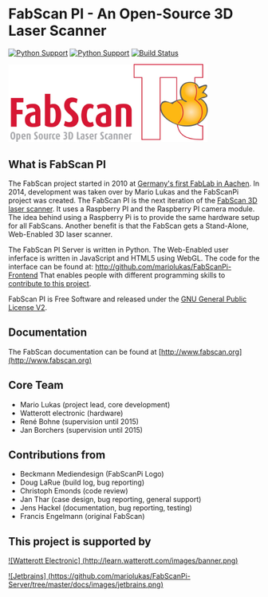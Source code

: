 # FabScan PI - An Open-Source 3D Laser Scanner

[![Python Support](https://img.shields.io/badge/Python-2.7-green.svg)](https://www.python.org/)
[![Python Support](https://img.shields.io/badge/License-GPL%20v2-blue.svg)](https://www.gnu.org/licenses/gpl-2.0.html)
[![Build Status](https://travis-ci.org/mariolukas/FabScanPi-Server.svg?branch=master)](https://travis-ci.org/mariolukas/FabScanPi-Frontend.svg?branch=master)

<img src="docs/images/logo.jpg" width="400">

## What is FabScan PI
 
The FabScan project started in 2010 at [Germany's first FabLab in Aachen](http://hci.rwth-aachen.de/fablab). In 2014, development was taken over by Mario Lukas and the FabScanPi project was created. The
FabScan PI is the next iteration of the [FabScan 3D laser scanner](http://hci.rwth-aachen.de/fabscan). It uses a Raspberry PI and the Raspberry PI
camera module. The idea behind using a Raspberry Pi is to provide the same hardware setup for all FabScans.
Another benefit is that the FabScan gets a Stand-Alone, Web-Enabled 3D laser scanner.

The FabScan PI Server is written in Python. The Web-Enabled user inferface is written in JavaScript and HTML5 using WebGL. The code for
the interface can be found at: http://github.com/mariolukas/FabScanPi-Frontend
That enables people with different programming skills to [contribute to this project](http://mariolukas.github.io/FabScanPi-Server/contributing/).

FabScan PI is Free Software and released under the [GNU General Public License V2](https://www.gnu.org/licenses/gpl-2.0.html).

## Documentation
The FabScan documentation can be found at [http://www.fabscan.org](http://www.fabscan.org)
 
## Core Team
* Mario Lukas (project lead, core development)
* Watterott electronic (hardware)
* René Bohne (supervision until 2015)
* Jan Borchers (supervision until 2015)


## Contributions from
* Beckmann Mediendesign (FabScanPi Logo)
* Doug LaRue (build log, bug reporting)
* Christoph Emonds (code review)
* Jan Thar (case design, bug reporting, general support)
* Jens Hackel (documentation, bug reporting, testing)
* Francis Engelmann (original FabScan)

## This project is supported by
[![Watterott Electronic] (http://learn.watterott.com/images/banner.png)](http://www.watterott.com)

[![Jetbrains] (https://github.com/mariolukas/FabScanPi-Server/tree/master/docs/images/jetbrains.png)](www.jetbrains.com)

